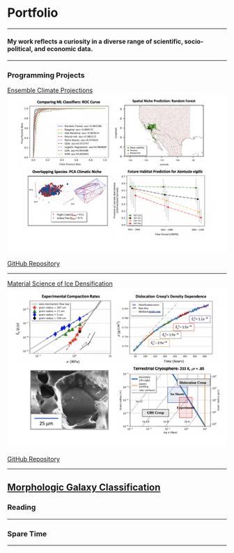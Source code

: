 # Portfolio
---
#### My work reflects a curiosity in a diverse range of scientific, socio-political, and economic data.
---

### Programming Projects

[Ensemble Climate Projections](https://drive.google.com/drive/folders/15nZUMuGLiINuhSuP6DJ6hg27YKZxeC9A?usp=sharing)
<img src="images/sdm.png"/>
<br><br>
[GitHub Repository](https://github.com/daniel-furman/shared-projects/tree/master/ensemble-climate-projections)

---
[Material Science of Ice Densification](https://drive.google.com/drive/folders/1eDXEeZ1x04-mp7oUI9cQi2PNBXxXor5x?usp=sharing)
<img src="images/ice-dens.png?raw=true"/>
<br><br>
[GitHub Repository](https://github.com/daniel-furman/shared-projects/tree/master/ice-densification)

---
[Morphologic Galaxy Classification]()
---

### Reading

---

### Spare Time

---









